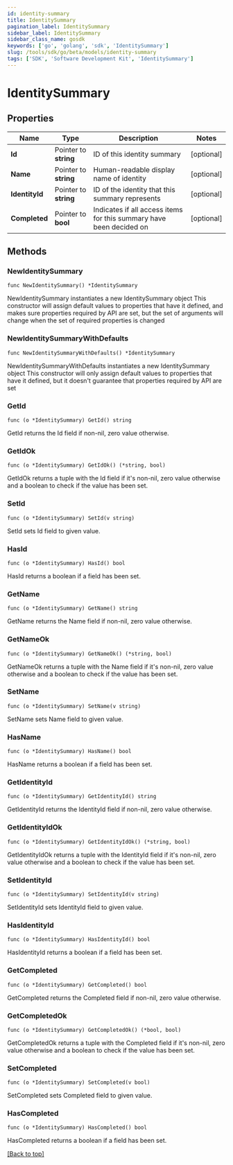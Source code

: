 ```yaml
---
id: identity-summary
title: IdentitySummary
pagination_label: IdentitySummary
sidebar_label: IdentitySummary
sidebar_class_name: gosdk
keywords: ['go', 'golang', 'sdk', 'IdentitySummary'] 
slug: /tools/sdk/go/beta/models/identity-summary
tags: ['SDK', 'Software Development Kit', 'IdentitySummary']
---
```


# IdentitySummary

## Properties

Name | Type | Description | Notes
------------ | ------------- | ------------- | -------------
**Id** | Pointer to **string** | ID of this identity summary | [optional] 
**Name** | Pointer to **string** | Human-readable display name of identity | [optional] 
**IdentityId** | Pointer to **string** | ID of the identity that this summary represents | [optional] 
**Completed** | Pointer to **bool** | Indicates if all access items for this summary have been decided on | [optional] 

## Methods

### NewIdentitySummary

`func NewIdentitySummary() *IdentitySummary`

NewIdentitySummary instantiates a new IdentitySummary object
This constructor will assign default values to properties that have it defined,
and makes sure properties required by API are set, but the set of arguments
will change when the set of required properties is changed

### NewIdentitySummaryWithDefaults

`func NewIdentitySummaryWithDefaults() *IdentitySummary`

NewIdentitySummaryWithDefaults instantiates a new IdentitySummary object
This constructor will only assign default values to properties that have it defined,
but it doesn't guarantee that properties required by API are set

### GetId

`func (o *IdentitySummary) GetId() string`

GetId returns the Id field if non-nil, zero value otherwise.

### GetIdOk

`func (o *IdentitySummary) GetIdOk() (*string, bool)`

GetIdOk returns a tuple with the Id field if it's non-nil, zero value otherwise
and a boolean to check if the value has been set.

### SetId

`func (o *IdentitySummary) SetId(v string)`

SetId sets Id field to given value.

### HasId

`func (o *IdentitySummary) HasId() bool`

HasId returns a boolean if a field has been set.

### GetName

`func (o *IdentitySummary) GetName() string`

GetName returns the Name field if non-nil, zero value otherwise.

### GetNameOk

`func (o *IdentitySummary) GetNameOk() (*string, bool)`

GetNameOk returns a tuple with the Name field if it's non-nil, zero value otherwise
and a boolean to check if the value has been set.

### SetName

`func (o *IdentitySummary) SetName(v string)`

SetName sets Name field to given value.

### HasName

`func (o *IdentitySummary) HasName() bool`

HasName returns a boolean if a field has been set.

### GetIdentityId

`func (o *IdentitySummary) GetIdentityId() string`

GetIdentityId returns the IdentityId field if non-nil, zero value otherwise.

### GetIdentityIdOk

`func (o *IdentitySummary) GetIdentityIdOk() (*string, bool)`

GetIdentityIdOk returns a tuple with the IdentityId field if it's non-nil, zero value otherwise
and a boolean to check if the value has been set.

### SetIdentityId

`func (o *IdentitySummary) SetIdentityId(v string)`

SetIdentityId sets IdentityId field to given value.

### HasIdentityId

`func (o *IdentitySummary) HasIdentityId() bool`

HasIdentityId returns a boolean if a field has been set.

### GetCompleted

`func (o *IdentitySummary) GetCompleted() bool`

GetCompleted returns the Completed field if non-nil, zero value otherwise.

### GetCompletedOk

`func (o *IdentitySummary) GetCompletedOk() (*bool, bool)`

GetCompletedOk returns a tuple with the Completed field if it's non-nil, zero value otherwise
and a boolean to check if the value has been set.

### SetCompleted

`func (o *IdentitySummary) SetCompleted(v bool)`

SetCompleted sets Completed field to given value.

### HasCompleted

`func (o *IdentitySummary) HasCompleted() bool`

HasCompleted returns a boolean if a field has been set.


[[Back to top]](#) 


